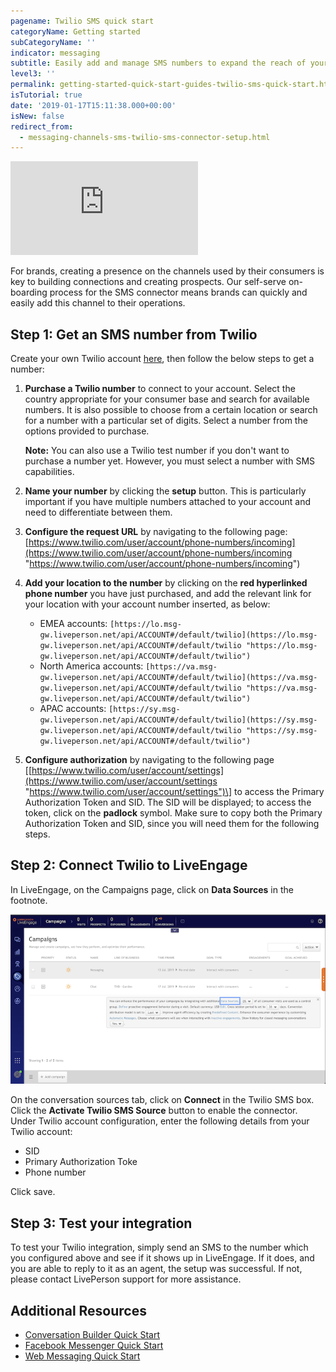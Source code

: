 ```yaml
---
pagename: Twilio SMS quick start
categoryName: Getting started
subCategoryName: ''
indicator: messaging
subtitle: Easily add and manage SMS numbers to expand the reach of your brand
level3: ''
permalink: getting-started-quick-start-guides-twilio-sms-quick-start.html
isTutorial: true
date: '2019-01-17T15:11:38.000+00:00'
isNew: false
redirect_from:
  - messaging-channels-sms-twilio-sms-connector-setup.html
---
```

<iframe style="max-width: 750px;" src="https://player.vimeo.com/video/238919599" frameborder="0" webkitallowfullscreen mozallowfullscreen allowfullscreen></iframe>

For brands, creating a presence on the channels used by their consumers is key to building connections and creating prospects. Our self-serve on-boarding process for the SMS connector means brands can quickly and easily add this channel to their operations.

## Step 1: Get an SMS number from Twilio

Create your own Twilio account [here](https://www.twilio.com/try-twilio), then follow the below steps to get a number:

1. **Purchase a Twilio number** to connect to your account. Select the country appropriate for your consumer base and search for available numbers. It is also possible to choose from a certain location or search for a number with a particular set of digits. Select a number from the options provided to purchase.

   **Note:** You can also use a Twilio test number if you don't want to purchase a number yet. However, you must select a number with SMS capabilities.
2. **Name your number** by clicking the **setup** button. This is particularly important if you have multiple numbers attached to your account and need to differentiate between them.
3. **Configure the request URL** by navigating to the following page: [https://www.twilio.com/user/account/phone-numbers/incoming](https://www.twilio.com/user/account/phone-numbers/incoming "https://www.twilio.com/user/account/phone-numbers/incoming")
4. **Add your location to the number** by clicking on the **red hyperlinked phone number** you have just purchased, and add the relevant link for your location with your account number inserted, as below:
   * EMEA accounts: `[https://lo.msg-gw.liveperson.net/api/ACCOUNT#/default/twilio](https://lo.msg-gw.liveperson.net/api/ACCOUNT#/default/twilio "https://lo.msg-gw.liveperson.net/api/ACCOUNT#/default/twilio")`
   * North America accounts: `[https://va.msg-gw.liveperson.net/api/ACCOUNT#/default/twilio](https://va.msg-gw.liveperson.net/api/ACCOUNT#/default/twilio "https://va.msg-gw.liveperson.net/api/ACCOUNT#/default/twilio")`
   * APAC accounts: `[https://sy.msg-gw.liveperson.net/api/ACCOUNT#/default/twilio](https://sy.msg-gw.liveperson.net/api/ACCOUNT#/default/twilio "https://sy.msg-gw.liveperson.net/api/ACCOUNT#/default/twilio")`
5. **Configure authorization** by navigating to the following page \[[https://www.twilio.com/user/account/settings](https://www.twilio.com/user/account/settings "https://www.twilio.com/user/account/settings")\] to access the Primary Authorization Token and SID. The SID will be displayed; to access the token, click on the **padlock** symbol. Make sure to copy both the Primary Authorization Token and SID, since you will need them for the following steps.

## Step 2: Connect Twilio to LiveEngage

In LiveEngage, on the Campaigns page, click on **Data Sources** in the footnote.

![](img/data-sources.png)

On the conversation sources tab, click on **Connect** in the Twilio SMS box. Click the **Activate Twilio SMS Source** button to enable the connector. Under Twilio account configuration, enter the following details from your Twilio account:

* SID
* Primary Authorization Toke
* Phone number

Click save.

## Step 3: Test your integration

To test your Twilio integration, simply send an SMS to the number which you configured above and see if it shows up in LiveEngage. If it does, and you are able to reply to it as an agent, the setup was successful. If not, please contact LivePerson support for more assistance.

## Additional Resources

* [Conversation Builder Quick Start](https://knowledge.liveperson.com/getting-started-quick-start-guides-bots-quick-start.html)
* [Facebook Messenger Quick Start](https://knowledge.liveperson.com/getting-started-quick-start-guides-facebook-messenger-quick-start.html)
* [Web Messaging Quick Start](https://knowledge.liveperson.com/getting-started-quick-start-guides-messaging-quick-start.html)
